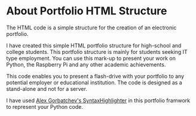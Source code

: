 
# About Portfolio HTML Structure


The HTML code is a simple structure for the creation of an electronic portfolio.

I have created this simple HTML portfolio structure for high-school and college students. This portfolio structure is mainly for students seeking IT type employment. 
You can use this mark-up to present your work on Python, the Raspberry Pi and any other academic achievements.

This code enables you to present a flash-drive with your portfolio to any potential employer or educational institution. The code is designed as a stand-alone and not for a server.

I have used [Alex Gorbatchev's SyntaxHighlighter](http://alexgorbatchev.com/SyntaxHighlighter/) in this portfolio framwork to represent your Python code.
